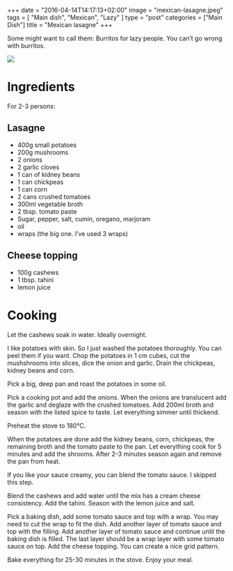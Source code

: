 +++
date = "2016-04-14T14:17:13+02:00"
image = "mexican-lasagne.jpeg"
tags = [
  "Main dish",
  "Mexican",
  "Lazy"
]
type = "post"
categories = ["Main Dish"]
title = "Mexican lasagne"
+++

Some might want to call them: Burritos for lazy people. You can’t go wrong with burritos.

<!--more-->

![](/images/mexican-lasagne.jpeg)

# Ingredients

For 2-3 persons:

## Lasagne
* 400g small potatoes
* 200g mushrooms
* 2 onions
* 2 garlic cloves
* 1 can of kidney beans
* 1 can chickpeas
* 1 can corn
* 2 cans crushed tomatoes
* 300ml vegetable broth
* 2 tbsp. tomato paste
* Sugar, pepper, salt, cumin, oregano, marjoram
* oil
* wraps (the big one. I’ve used 3 wraps)

## Cheese topping
* 100g cashews
* 1 tbsp. tahini
* lemon juice

# Cooking

Let the cashews soak in water. Ideally overnight.

I like potatoes with skin. So I just washed the potatoes thoroughly. You can peel them if you want. Chop the potatoes in 1 cm cubes, cut the mushshrooms into slices, dice the onion and garlic. Drain the  chickpeas, kidney beans and corn.

Pick a big, deep pan and roast the potatoes in some oil.

Pick a cooking pot and add the onions. When the onions are translucent add the garlic and deglaze with the crushed tomatoes. Add 200ml broth and season with the listed spice to taste. Let everything simmer until thickend.

Preheat the stove to 180°C.

When the potatoes are done add the kidney beans, corn, chickpeas, the remaining broth and the tomato paste to the pan. Let everything cook for 5 minutes and add the shrooms. After 2-3 minutes season again and remove the pan from heat.

If you like your sauce creamy, you can blend the tomato sauce. I skipped this step.

Blend the cashews and add water until the mix has a cream cheese consistency. Add the tahini. Season with the lemon juice and salt.

Pick a baking dish, add some tomato sauce and top with a wrap. You may need to cut the wrap to fit the dish. Add another layer of tomato sauce and top with the filling. Add another layer of tomato sauce and continue until the baking dish is filled. The last layer should be a wrap layer with some tomato sauce on top. Add the cheese topping. You can create a nice grid pattern.

Bake everything for 25-30 minutes in the stove. Enjoy your meal.
